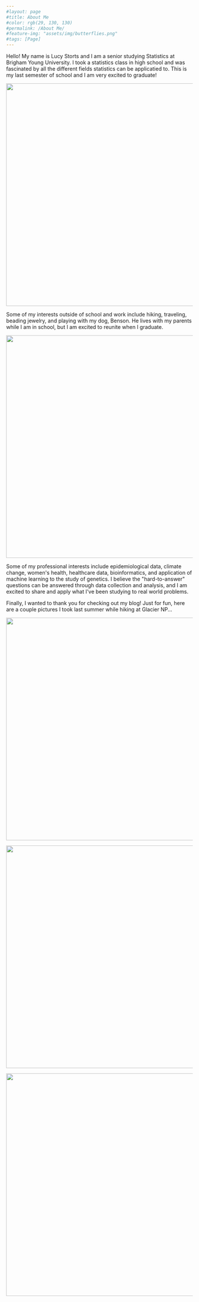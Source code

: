 ```yaml
---
#layout: page
#title: About Me
#color: rgb(29, 130, 130)
#permalink: /About Me/
#feature-img: "assets/img/butterflies.png"
#tags: [Page]
---
```


Hello! My name is Lucy Storts and I am a senior studying Statistics at Brigham Young University. I took a statistics class in high school and was fascinated by all the different fields statistics can be applicatied to. This is my last semester of school and I am very excited to graduate!

<img src="https://raw.githubusercontent.com/lucystorts/stat386-projects/main/assets/images/picofme.jpg" alt="" style="width:600px;"/>

Some of my interests outside of school and work include hiking, traveling, beading jewelry, and playing with my dog, Benson. He lives with my parents while I am in school, but I am excited to reunite when I graduate. 

<img src="https://raw.githubusercontent.com/lucystorts/stat386-projects/main/assets/images/benson.jpg" alt="" style="width:600px;"/>

Some of my professional interests include epidemiological data, climate change, women's health, healthcare data, bioinformatics, and application of machine learning to the study of genetics. I believe the "hard-to-answer" questions can be answered through data collection and analysis, and I am excited to share and apply what I've been studying to real world problems. 

Finally, I wanted to thank you for checking out my blog! Just for fun, here are a couple pictures I took last summer while hiking at Glacier NP...

<img src="https://raw.githubusercontent.com/lucystorts/stat386-projects/main/assets/images/glaciernp1.jpg" alt="" style="width:600px;"/> <br>

<img src="https://raw.githubusercontent.com/lucystorts/stat386-projects/main/assets/images/glaciernp2.jpg" alt="" style="width:600px;"/> <br>

<img src="https://raw.githubusercontent.com/lucystorts/stat386-projects/main/assets/images/glaciernp3.jpg" alt="" style="width:600px;"/> <br>